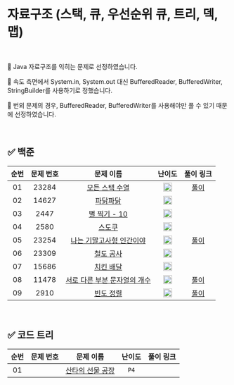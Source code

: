 # 자료구조 (스택, 큐, 우선순위 큐, 트리, 덱, 맵)

<br/>

📌 Java 자료구조를 익히는 문제로 선정하였습니다.

📌 속도 측면에서 System.in, System.out 대신 BufferedReader, BufferedWriter, StringBuilder를 사용하기로 정했습니다.

📌 번외 문제의 경우, BufferedReader, BufferedWriter를 사용해야만 풀 수 있기 때문에 선정하였습니다.

<br/>

## ✅ 백준
순번 | 문제 번호 | 문제 이름 | 난이도 | 풀이 링크
:---: | :---: | :---: | :---: | :---: 
01 | 23284 | [모든 스택 수열](https://www.acmicpc.net/problem/23284) | <img src="https://static.solved.ac/tier_small/10.svg" width=20px> | [풀이](https://github.com/psj98/Java_Study_Coding_18/blob/main/study/src/study_230208/problemset/boj_23284_2.java)
02 | 14627 | [파닭파닭](https://www.acmicpc.net/problem/14627) | <img src="https://static.solved.ac/tier_small/9.svg" width=20px> | []()
03 | 2447 | [별 찍기 - 10](https://www.acmicpc.net/problem/2447) | <img src="https://static.solved.ac/tier_small/11.svg" width=20px> | []()
04 | 2580 | [스도쿠](https://www.acmicpc.net/problem/2580) | <img src="https://static.solved.ac/tier_small/12.svg" width=20px> | []()
05 | 23254 | [나는 기말고사형 인간이야](https://www.acmicpc.net/problem/23254) | <img src="https://static.solved.ac/tier_small/11.svg" width=20px> | [풀이](https://github.com/psj98/Java_Study_Coding_18/blob/main/study/src/study_230208/problemset/boj_23254.java)
06 | 23309 | [철도 공사](https://www.acmicpc.net/problem/23309) | <img src="https://static.solved.ac/tier_small/11.svg" width=20px> | []()
07 | 15686 | [치킨 배달](https://www.acmicpc.net/problem/15686) | <img src="https://static.solved.ac/tier_small/11.svg" width=20px> | []()
08 | 11478 | [서로 다른 부분 문자열의 개수](https://www.acmicpc.net/problem/11478) | <img src="https://static.solved.ac/tier_small/8.svg" width=20px> | [풀이](https://github.com/psj98/Java_Study_Coding_18/blob/main/study/src/study_230208/problemset/boj_11478.java)
09 | 2910 | [빈도 정렬](https://www.acmicpc.net/problem/2910) | <img src="https://static.solved.ac/tier_small/9.svg" width=20px> | [풀이](https://github.com/psj98/Java_Study_Coding_18/blob/main/study/src/study_230208/problemset/boj_2910_1.java)

 
<br/>

## ✅ 코드 트리
순번 | 문제 번호 | 문제 이름 | 난이도 | 풀이 링크
:---: | :---: | :---: | :---: | :---: 
01 |  | [산타의 선물 공장](https://www.codetree.ai/training-field/frequent-problems/santa-gift-factory/description?page=3&pageSize=20&username=park98sj) | ``P4`` | []()


